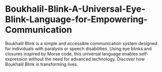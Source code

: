 # Boukhalil-Blink-A-Universal-Eye-Blink-Language-for-Empowering-Communication
Boukhalil Blink is a simple and accessible communication system designed for individuals with paralysis or speech disabilities. Using eye blinks and closures inspired by Morse code, this universal language enables self-expression without the need for advanced technology. Discover how Boukhalil Blink is transforming lives. 
